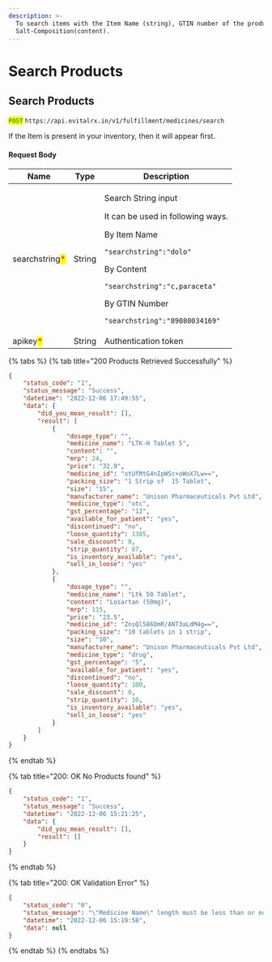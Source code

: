 ```yaml
---
description: >-
  To search items with the Item Name (string), GTIN number of the product, or
  Salt-Composition(content).
---
```


# Search Products

## Search Products

<mark style="color:green;">`POST`</mark> `https://api.evitalrx.in/v1/fulfillment/medicines/search`

If the Item is present in your inventory, then it will appear first.

#### Request Body

| Name                                           | Type   | Description                                                                                                                                                                                                                                                                       |
| ---------------------------------------------- | ------ | --------------------------------------------------------------------------------------------------------------------------------------------------------------------------------------------------------------------------------------------------------------------------------- |
| searchstring<mark style="color:red;">\*</mark> | String | <p>Search String input</p><p>It can be used in following ways.</p><p>By Item Name</p><p><code>"searchstring":"dolo"</code></p><p></p><p>By Content</p><p><code>"searchstring":"c,paraceta"</code></p><p></p><p>By GTIN Number</p><p><code>"searchstring":"89080034169"</code></p> |
| apikey<mark style="color:red;">\*</mark>       | String | Authentication token                                                                                                                                                                                                                                                              |

{% tabs %}
{% tab title="200 Products Retrieved Successfully" %}
```json
{
    "status_code": "1",
    "status_message": "Success",
    "datetime": "2022-12-06 17:49:55",
    "data": {
        "did_you_mean_result": [],
        "result": [
            {
                "dosage_type": "",
                "medicine_name": "LTK-H Tablet 5",
                "content": "",
                "mrp": 24,
                "price": "32.9",
                "medicine_id": "otUfMtG4nIpWSc+oWoX7Lw==",
                "packing_size": "1 Strip of  15 Tablet",
                "size": "15",
                "manufacturer_name": "Unison Pharmaceuticals Pvt Ltd",
                "medicine_type": "otc",
                "gst_percentage": "12",
                "available_for_patient": "yes",
                "discontinued": "no",
                "loose_quantity": 1305,
                "sale_discount": 0,
                "strip_quantity": 87,
                "is_inventory_available": "yes",
                "sell_in_loose": "yes"
            },
            {
                "dosage_type": "",
                "medicine_name": "Ltk 50 Tablet",
                "content": "Losartan (50mg)",
                "mrp": 115,
                "price": "23.5",
                "medicine_id": "ZnsQl586DmR/ANT3aLdM4g==",
                "packing_size": "10 tablets in 1 strip",
                "size": "10",
                "manufacturer_name": "Unison Pharmaceuticals Pvt Ltd",
                "medicine_type": "drug",
                "gst_percentage": "5",
                "available_for_patient": "yes",
                "discontinued": "no",
                "loose_quantity": 100,
                "sale_discount": 0,
                "strip_quantity": 10,
                "is_inventory_available": "yes",
                "sell_in_loose": "yes"
            }
        ]
    }
}
```
{% endtab %}

{% tab title="200: OK No Products found" %}
```json
{
    "status_code": "1",
    "status_message": "Success",
    "datetime": "2022-12-06 15:21:25",
    "data": {
        "did_you_mean_result": [],
        "result": []
    }
}
```
{% endtab %}

{% tab title="200: OK Validation Error" %}
```json
{
    "status_code": "0",
    "status_message": "\"Medicine Name\" length must be less than or equal to 20 characters long",
    "datetime": "2022-12-06 15:19:58",
    "data": null
}
```
{% endtab %}
{% endtabs %}

